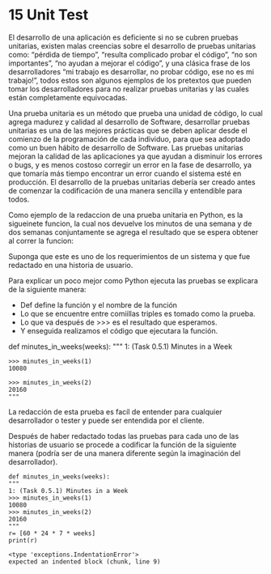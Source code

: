 # 15 Unit Test

El desarrollo de una aplicación es deficiente si no se cubren pruebas unitarias, existen malas creencias sobre el desarrollo de pruebas unitarias como: “pérdida de tiempo”, “resulta complicado probar el código”, “no son importantes”,  “no ayudan a mejorar el código”, y una clásica frase de los desarrolladores “mi trabajo es desarrollar, no probar código, ese no es mi trabajo!”, todos estos son algunos ejemplos de los pretextos que pueden tomar los desarrolladores para no realizar pruebas unitarias y las cuales están completamente equivocadas.

Una prueba unitaria es un método que prueba una unidad de código, lo cual agrega madurez y calidad al desarrollo de Software, desarrollar pruebas unitarias es una de las mejores prácticas que se deben aplicar desde el comienzo de la programación de cada individuo, para que sea adoptado como un buen hábito de desarrollo de Software. 
Las pruebas unitarias mejoran la calidad de las aplicaciones ya que ayudan a disminuir los errores o bugs, y es menos costoso corregir un error en la fase de desarrollo, ya que tomaría más tiempo encontrar un error cuando el sistema esté en producción.
El desarrollo de la pruebas unitarias debería ser creado antes de comenzar la codificación de una manera sencilla y entendible para todos.

Como ejemplo de la redaccion de una prueba unitaria en Python, es la sigueinete funcion, la cual nos devuelve los minutos de una semana y de dos semanas conjuntamente se agrega el resultado que se espera obtener al correr la funcion:

Suponga que este es uno de los requerimientos de un sistema y que fue redactado en una historia de usuario.

Para explicar un poco mejor como Python ejecuta las pruebas se explicara de la siguiente manera:

* Def define la función y el nombre de la función
* Lo que se encuentre entre comiillas triples es tomado como la prueba.
* Lo que va después de >>> es el resultado que esperamos.
* Y enseguida realizamos el código que ejecutara la función.

def minutes_in_weeks(weeks):
    """ 1: (Task 0.5.1) Minutes in a Week

    >>> minutes_in_weeks(1)
    10080

    >>> minutes_in_weeks(2)
    20160
    """

La redacción de esta prueba es facíl de entender para cualquier desarrollador o tester y puede ser entendida por el cliente.

Después de haber redactado todas las pruebas para cada uno de las historias de usuario se procede a codificar la función de la siguiente manera (podría ser de una manera diferente según la imaginación del desarrollador).


~~~~{.python}
def minutes_in_weeks(weeks):
"""
1: (Task 0.5.1) Minutes in a Week
>>> minutes_in_weeks(1)
10080
>>> minutes_in_weeks(2)
20160
"""
r= [60 * 24 * 7 * weeks]
print(r)
~~~~~~~~~~~~~

~~~~{.python}
<type 'exceptions.IndentationError'>
expected an indented block (chunk, line 9)
~~~~~~~~~~~~~






